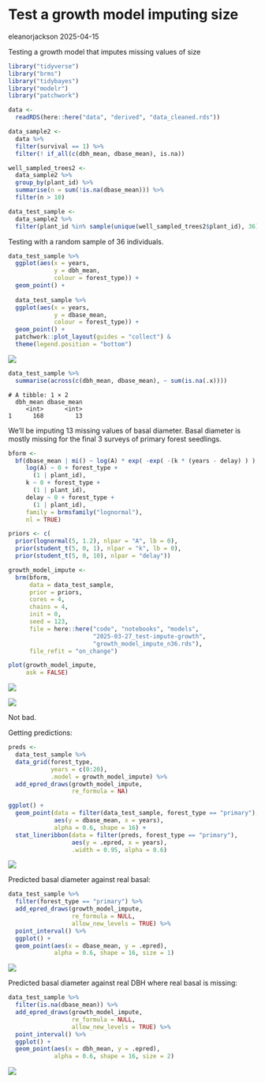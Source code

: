 # Test a growth model imputing size
eleanorjackson
2025-04-15

Testing a growth model that imputes missing values of size

``` r
library("tidyverse")
library("brms")
library("tidybayes")
library("modelr")
library("patchwork")
```

``` r
data <-
  readRDS(here::here("data", "derived", "data_cleaned.rds"))
```

``` r
data_sample2 <-
  data %>%
  filter(survival == 1) %>%
  filter(! if_all(c(dbh_mean, dbase_mean), is.na))

well_sampled_trees2 <-
  data_sample2 %>%
  group_by(plant_id) %>%
  summarise(n = sum(!is.na(dbase_mean))) %>%
  filter(n > 10)

data_test_sample <-
  data_sample2 %>%
  filter(plant_id %in% sample(unique(well_sampled_trees2$plant_id), 36))
```

Testing with a random sample of 36 individuals.

``` r
data_test_sample %>% 
  ggplot(aes(x = years, 
             y = dbh_mean, 
             colour = forest_type)) +
  geom_point() +
  
  data_test_sample %>% 
  ggplot(aes(x = years, 
             y = dbase_mean, 
             colour = forest_type)) +
  geom_point() +
  patchwork::plot_layout(guides = "collect") &
  theme(legend.position = "bottom")
```

![](figures/2025-03-27_test-impute-growth/unnamed-chunk-4-1.png)

``` r
data_test_sample %>% 
  summarise(across(c(dbh_mean, dbase_mean), ~ sum(is.na(.x))))
```

    # A tibble: 1 × 2
      dbh_mean dbase_mean
         <int>      <int>
    1      168         13

We’ll be imputing 13 missing values of basal diameter. Basal diameter is
mostly missing for the final 3 surveys of primary forest seedlings.

``` r
bform <-
  bf(dbase_mean | mi() ~ log(A) * exp( -exp( -(k * (years - delay) ) ) ),
     log(A) ~ 0 + forest_type + 
       (1 | plant_id),
     k ~ 0 + forest_type + 
       (1 | plant_id),
     delay ~ 0 + forest_type +
       (1 | plant_id),
     family = brmsfamily("lognormal"),
     nl = TRUE) 
```

``` r
priors <- c(
  prior(lognormal(5, 1.2), nlpar = "A", lb = 0),
  prior(student_t(5, 0, 1), nlpar = "k", lb = 0),
  prior(student_t(5, 0, 10), nlpar = "delay"))
```

``` r
growth_model_impute <-
  brm(bform,
      data = data_test_sample,
      prior = priors,
      cores = 4,
      chains = 4,
      init = 0,
      seed = 123,
      file = here::here("code", "notebooks", "models",
                        "2025-03-27_test-impute-growth", 
                        "growth_model_impute_n36.rds"),
      file_refit = "on_change")
```

``` r
plot(growth_model_impute,
     ask = FALSE)
```

![](figures/2025-03-27_test-impute-growth/unnamed-chunk-9-1.png)

![](figures/2025-03-27_test-impute-growth/unnamed-chunk-9-2.png)

Not bad.

Getting predictions:

``` r
preds <- 
  data_test_sample %>% 
  data_grid(forest_type,
            years = c(0:20),
            .model = growth_model_impute) %>% 
  add_epred_draws(growth_model_impute,
                  re_formula = NA)
```

``` r
ggplot() +
  geom_point(data = filter(data_test_sample, forest_type == "primary"),
             aes(y = dbase_mean, x = years),
             alpha = 0.6, shape = 16) +
  stat_lineribbon(data = filter(preds, forest_type == "primary"),
                  aes(y = .epred, x = years),
                  .width = 0.95, alpha = 0.6) 
```

![](figures/2025-03-27_test-impute-growth/unnamed-chunk-11-1.png)

Predicted basal diameter against real basal:

``` r
data_test_sample %>% 
  filter(forest_type == "primary") %>% 
  add_epred_draws(growth_model_impute,
                  re_formula = NULL, 
                  allow_new_levels = TRUE) %>% 
  point_interval() %>% 
  ggplot() +
  geom_point(aes(x = dbase_mean, y = .epred),
             alpha = 0.6, shape = 16, size = 1)
```

![](figures/2025-03-27_test-impute-growth/unnamed-chunk-12-1.png)

Predicted basal diameter against real DBH where real basal is missing:

``` r
data_test_sample %>% 
  filter(is.na(dbase_mean)) %>% 
  add_epred_draws(growth_model_impute,
                  re_formula = NULL, 
                  allow_new_levels = TRUE) %>% 
  point_interval() %>% 
  ggplot() +
  geom_point(aes(x = dbh_mean, y = .epred),
             alpha = 0.6, shape = 16, size = 2)
```

![](figures/2025-03-27_test-impute-growth/unnamed-chunk-13-1.png)
